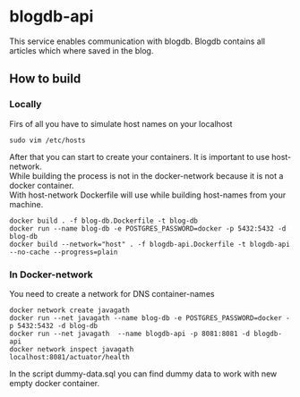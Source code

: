 # blogdb-api

This service enables communication with blogdb.
Blogdb contains all articles which where saved in the blog.

## How to build

### Locally

Firs of all you have to simulate host names on your localhost

```
sudo vim /etc/hosts
```

After that you can start to create your containers. It is important to use host-network.
<br> While building the process is not in the docker-network because it is not a docker container.
<br> With host-network Dockerfile will use while building host-names from your machine.

```
docker build . -f blog-db.Dockerfile -t blog-db 
docker run --name blog-db -e POSTGRES_PASSWORD=docker -p 5432:5432 -d blog-db 
docker build --network="host" . -f blogdb-api.Dockerfile -t blogdb-api --no-cache --progress=plain
```

### In Docker-network

You need to create a network for DNS container-names

```
docker network create javagath
docker run --net javagath --name blog-db -e POSTGRES_PASSWORD=docker -p 5432:5432 -d blog-db
docker run --net javagath  --name blogdb-api -p 8081:8081 -d blogdb-api
docker network inspect javagath
localhost:8081/actuator/health
```

In the script dummy-data.sql you can find dummy data to work with new empty docker container. 